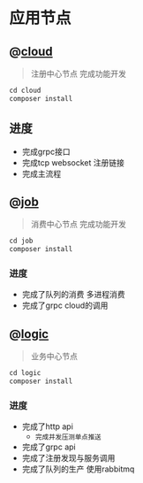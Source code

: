 应用节点
==============

## @[cloud](./cloud)
> 注册中心节点
完成功能开发
```php
cd cloud
composer install
```
## 进度
- 完成grpc接口
- 完成tcp  websocket 注册链接
- 完成主流程

## @[job](./job)
> 消费中心节点
完成功能开发
```php
cd job
composer install
```
### 进度
- 完成了队列的消费 多进程消费
- 完成了grpc cloud的调用

## @[logic](./logic)
> 业务中心节点
```php
cd logic
composer install
```
### 进度
- 完成了http api
    -   `完成并发压测单点推送`
- 完成了grpc api
- 完成了注册发现与服务调用
- 完成了队列的生产 使用rabbitmq

